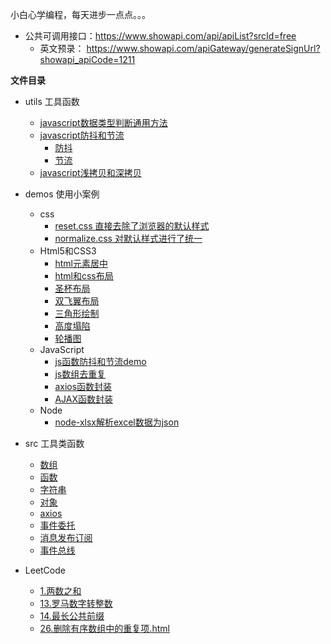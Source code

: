 <!--
 * @Date: 2021-07-16 11:24:37
 * @LastEditors: zhangwen
 * @LastEditTime: 2022-01-05 17:28:35
 * @FilePath: /DayCode/README.md
-->
小白心学编程，每天进步一点点。。。

- 公共可调用接口：https://www.showapi.com/api/apiList?srcId=free
    - 英文预录： https://www.showapi.com/apiGateway/generateSignUrl?showapi_apiCode=1211
    
**文件目录**
- utils 工具函数
    - [javascript数据类型判断通用方法](https://github.com/zhangwen0424/DayCode/blob/master/utils/getDataType.js)
    - [javascript防抖和节流](https://github.com/zhangwen0424/DayCode/blob/master/demos/js/js函数防抖和节流.html)
        - [防抖](https://github.com/zhangwen0424/DayCode/blob/master/utils/debounce.js)
        - [节流](https://github.com/zhangwen0424/DayCode/blob/master/utils/throttle.js)
    - [javascript浅拷贝和深拷贝](https://github.com/zhangwen0424/DayCode/blob/master/utils/clone.js)

- demos 使用小案例
    - css
        - [reset.css 直接去除了浏览器的默认样式](https://github.com/zhangwen0424/DayCode/blob/master/demos/html和css/css/reset.css)
        - [normalize.css 对默认样式进行了统一](https://github.com/zhangwen0424/DayCode/blob/master/demos/html和css/css/normalize.css)
    - Html5和CSS3
        - [html元素居中](https://github.com/zhangwen0424/DayCode/blob/master/demos/html和css/居中元素.html)
        - [html和css布局](https://github.com/zhangwen0424/DayCode/blob/master/demos/html和css/html和css布局)
        - [圣杯布局](https://github.com/zhangwen0424/DayCode/blob/master/demos/html和css/html和css布局/圣杯布局.html)
        - [双飞翼布局](https://github.com/zhangwen0424/DayCode/blob/master/demos/html和css/html和css布局/双飞翼布局.html)
        - [三角形绘制](https://github.com/zhangwen0424/DayCode/blob/master/demos/html和css/三角形绘制.html)
        - [高度塌陷](https://github.com/zhangwen0424/DayCode/blob/master/demos/html和css/高度塌陷.html)
        - [轮播图](https://github.com/zhangwen0424/DayCode/blob/master/demos/html和css/轮播图/轮播图.html)
    - JavaScript
        - [js函数防抖和节流demo](https://github.com/zhangwen0424/DayCode/blob/master/demos/js/js函数防抖和节流.html)
        - [js数组去重复](https://github.com/zhangwen0424/DayCode/blob/master/DayCode/demos/js/js数组去重复.html)
        - [axios函数封装](https://github.com/zhangwen0424/DayCode/blob/master/DayCode/demos/js/axios函数封装.html)
        - [AJAX函数封装](https://github.com/zhangwen0424/DayCode/blob/master/DayCode/demos/js/AJAX函数封装.html)
    - Node
        - [node-xlsx解析excel数据为json](https://github.com/zhangwen0424/DayCode/blob/master/demos/handleExcel/README.md)

- src 工具类函数
    - [数组](https://github.com/zhangwen0424/DayCode/blob/master/DayCode/src/array.js)
    - [函数](https://github.com/zhangwen0424/DayCode/blob/master/DayCode/src/function.js)
    - [字符串](https://github.com/zhangwen0424/DayCode/blob/master/DayCode/src/string.js)
    - [对象](https://github.com/zhangwen0424/DayCode/blob/master/DayCode/src/object.js)
    - [axios](https://github.com/zhangwen0424/DayCode/blob/master/DayCode/src/axios.js)
    - [事件委托](https://github.com/zhangwen0424/DayCode/blob/master/DayCode/src/eventbind.js)
    - [消息发布订阅](https://github.com/zhangwen0424/DayCode/blob/master/DayCode/src/pub-sub.js)
    - [事件总线](https://github.com/zhangwen0424/DayCode/blob/master/DayCode/src/eventbus.js)

- LeetCode
    - [1.两数之和](https://github.com/zhangwen0424/DayCode/blob/master/DayCode/LeetCode/1.两数之和.html)
    - [13.罗马数字转整数](https://github.com/zhangwen0424/DayCode/blob/master/DayCode/LeetCode/13.罗马数字转整数.html)
    - [14.最长公共前缀](https://github.com/zhangwen0424/DayCode/blob/master/DayCode/LeetCode/14.最长公共前缀.html)
    - [26.删除有序数组中的重复项.html](https://github.com/zhangwen0424/DayCode/blob/master/DayCode/LeetCode/26.删除有序数组中的重复项.html)